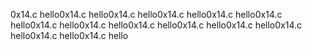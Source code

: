 0x14.c
hello0x14.c
hello0x14.c
hello0x14.c
hello0x14.c
hello0x14.c
hello0x14.c
hello0x14.c
hello0x14.c
hello0x14.c
hello0x14.c
hello0x14.c
hello0x14.c
hello0x14.c
hello

